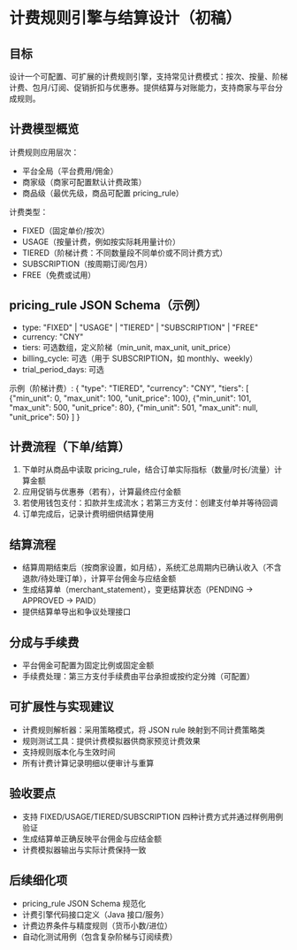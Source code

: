# 计费规则引擎与结算设计（初稿）

## 目标
设计一个可配置、可扩展的计费规则引擎，支持常见计费模式：按次、按量、阶梯计费、包月/订阅、促销折扣与优惠券。提供结算与对账能力，支持商家与平台分成规则。

## 计费模型概览
计费规则应用层次：
- 平台全局（平台费用/佣金）
- 商家级（商家可配置默认计费政策）
- 商品级（最优先级，商品可配置 pricing_rule）

计费类型：
- FIXED（固定单价/按次）
- USAGE（按量计费，例如按实际耗用量计价）
- TIERED（阶梯计费：不同数量段不同单价或不同计费方式）
- SUBSCRIPTION（按周期订阅/包月）
- FREE（免费或试用）

## pricing_rule JSON Schema（示例）
- type: "FIXED" | "USAGE" | "TIERED" | "SUBSCRIPTION" | "FREE"
- currency: "CNY"
- tiers: 可选数组，定义阶梯（min_unit, max_unit, unit_price）
- billing_cycle: 可选（用于 SUBSCRIPTION，如 monthly、weekly）
- trial_period_days: 可选

示例（阶梯计费）:
{
  "type": "TIERED",
  "currency": "CNY",
  "tiers": [
    {"min_unit": 0, "max_unit": 100, "unit_price": 100},
    {"min_unit": 101, "max_unit": 500, "unit_price": 80},
    {"min_unit": 501, "max_unit": null, "unit_price": 50}
  ]
}

## 计费流程（下单/结算）
1. 下单时从商品中读取 pricing_rule，结合订单实际指标（数量/时长/流量）计算金额
2. 应用促销与优惠券（若有），计算最终应付金额
3. 若使用钱包支付：扣款并生成流水；若第三方支付：创建支付单并等待回调
4. 订单完成后，记录计费明细供结算使用

## 结算流程
- 结算周期结束后（按商家设置，如月结），系统汇总周期内已确认收入（不含退款/待处理订单），计算平台佣金与应结金额
- 生成结算单（merchant_statement），变更结算状态（PENDING -> APPROVED -> PAID）
- 提供结算单导出和争议处理接口

## 分成与手续费
- 平台佣金可配置为固定比例或固定金额
- 手续费处理：第三方支付手续费由平台承担或按约定分摊（可配置）

## 可扩展性与实现建议
- 计费规则解析器：采用策略模式，将 JSON rule 映射到不同计费策略类
- 规则测试工具：提供计费模拟器供商家预览计费效果
- 支持规则版本化与生效时间
- 所有计费计算记录明细以便审计与重算

## 验收要点
- 支持 FIXED/USAGE/TIERED/SUBSCRIPTION 四种计费方式并通过样例用例验证
- 生成结算单正确反映平台佣金与应结金额
- 计费模拟器输出与实际计费保持一致

## 后续细化项
- pricing_rule JSON Schema 规范化
- 计费引擎代码接口定义（Java 接口/服务）
- 计费边界条件与精度规则（货币小数/进位）
- 自动化测试用例（包含复杂阶梯与订阅续费）
